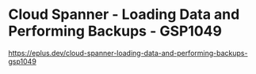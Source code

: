 # Cloud Spanner - Loading Data and Performing Backups - GSP1049

<https://eplus.dev/cloud-spanner-loading-data-and-performing-backups-gsp1049>